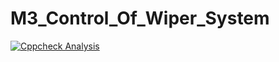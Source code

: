 # M3_Control_Of_Wiper_System
[![Cppcheck Analysis](https://github.com/Rithikaaaa/M3_Control_Of_Wiper_System/actions/workflows/Cppcheckanalysis.yml/badge.svg)](https://github.com/Rithikaaaa/M3_Control_Of_Wiper_System/actions/workflows/Cppcheckanalysis.yml)

